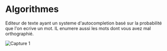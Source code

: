 # Algorithmes
Editeur de texte ayant un systeme d'autocompletion basé sur la probabilité que l'on ecrive un mot.
IL enumere aussi les mots dont vous avez mal orthographié.

![Capture 1](sources/out.gif)

